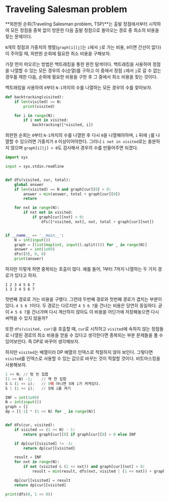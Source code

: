 # Traveling Salesman problem

**외판원 순회(Traveling Salesman problem, TSP)**는 출발 정점에서부터 시작하여 모든 정점을 중복 없이 방문한 다음 출발 정점으로 돌아오는 경로 중 최소의 비용을 찾는 문제이다.



`N`개의 정점과 가중치의 행렬(`graph[i][j]`는 `i`에서 `j`로 가는 비용, `0`이면 간선이 없다)이 주어질 때, 외판원 순회에 필요한 최소 비용을 구해보자.

가장 먼저 떠오르는 방법은 백트래킹을 통한 완전 탐색이다. 백트래킹을 사용하여 정점을 나열할 수 있는 모든 경우의 수(순열)를 구하고 이 중에서 정점 `i`에서 `j`로 갈 수 없는 경우를 제한 다음, 순회에 필요한 비용을 구한 후 그 중에서 최소 비용을 찾는 것이다.

백트래킹을 사용하여 `0`부터 `N-1`까지의 수를 나열하는 모든 경우의 수를 찾아보자.

```python
def backtracking(visited):
    if len(visited) == N:
        print(visited)

    for i in range(N):
        if i not in visited:
            backtracking([*visited, i])
```

외판원 순회는 `0`부터 `N-1`까지의 수를 나열한 후 다시 `0`을 나열해야하며, `i` 뒤에 `j`를 나열할 수 있으려면 가중치가 `0` 이상이어야한다. 그러니 `i not in visited`로는 충분하지 않으며 `graph[i][j] > 0`도 검사해서 경우의 수를 만들어주면 되겠다.

```python
import sys

input = sys.stdin.readline


def dfs(visited, cur, total):
	global answer
	if len(visited) == N and graph[cur][0] > 0:
		answer = min(answer, total + graph[cur][0])
		return

	for nxt in range(N):
		if nxt not in visited:
			if graph[cur][nxt] > 0:
				dfs([*visited, nxt], nxt, total + graph[cur][nxt])


if __name__ == '__main__':
	N = int(input())
	graph = [list(map(int, input().split())) for _ in range(N)]
	answer = int(1e09)
	dfs([0], 0, 0)
	print(answer)
```

하지만 이렇게 하면 중복되는 호출이 많다. 예를 들어, 1부터 7까지 나열하는 두 가지 경로가 있다고 하자.

```
1 2 3 4 5 6 7
1 3 2 4 5 6 7
```

첫번째 경로로 가는 비용을 구했다. 그런데 두번째 경로와 첫번째 경로가 겹치는 부분이 있다. `4 5 6 7`이다. 두 경로는 다르지만 `4 5 6 7`을 건너는 비용은 당연히 동일하다. 굳이 `4 5 6 7`을 건너가며 다시 계산하지 않아도 이 비용을 어딘가에 저장해놓으면 다시 써먹을 수 있지 않을까?

또한 `dfs(visited, cur)`을 호출할 때, `cur`로 시작하고 `visited`에 속하지 않는 정점들로 나열된 경로의 최소 비용을 얻을 수 있다고 생각한다면 중복되는 부분 문제들을 풀 수 있어보인다. 즉 DP로 바꾸어 생각해보자.

하지만 `visited`는 배열이라 DP 배열의 인덱스로 적절하지 않아 보인다. 그렇다면 `visited`를 인덱스로 사용할 수 있는 값으로 바꾸는 것이 적절할 것이다. 비트마스킹을 사용해보자.

```python
1 << N;	// 텅 빈 집합
(1 << N) -1;	// 꽉 찬 집합
S & (1 << i);	// 0이 아니면 S에 i가 켜져있다.
S | (1 << i);	// S에 i를 켜기
```



```python
INF = int(1e09)
N = int(input())
graph = []
dp = [[-1] * (1 << N) for _ in range(N)]


def dfs(cur, visited):
	if visited == (1 << N) - 1:
		return graph[cur][0] if graph[cur][0] > 0 else INF

	if dp[cur][visited] != -1:
		return dp[cur][visited]

	result = INF
	for nxt in range(N):
		if not (visited & (1 << nxt)) and graph[cur][nxt] > 0:
			result = min(result, dfs(nxt, visited | (1 << nxt)) + graph[cur][nxt])

	dp[cur][visited] = result
	return dp[cur][visited]

print(dfs(0, 1 << 0))
```



